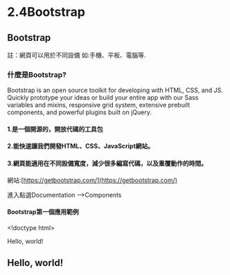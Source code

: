 # 2.4Bootstrap

## Bootstrap

註：網頁可以用於不同設備 如:手機、平板、電腦等.

### 什麼是Bootstrap?

Bootstrap is an open source toolkit for developing with HTML, CSS, and JS. Quickly prototype your ideas or build your entire app with our Sass variables and mixins, responsive grid system, extensive prebuilt components, and powerful plugins built on jQuery.

#### 1.是一個開源的，開放代碼的工具包

#### 2.能快速讓我們開發HTML、CSS、JavaScript網站。

#### 3.網頁能適用在不同設備寬度，減少很多編寫代碼，以及重覆動作的時間。

網站:[https://getbootstrap.com/](https://getbootstrap.com/)

進入點選Documentation --&gt;Components

#### Bootstrap第一個應用範例

&lt;!doctype html&gt;

Hello, world!

## Hello, world!

